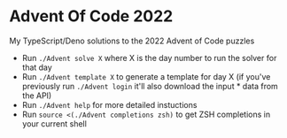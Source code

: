 # Advent Of Code 2022

My TypeScript/Deno solutions to the 2022 Advent of Code puzzles

* Run `./Advent solve X` where X is the day number to run the solver for that day
* Run `./Advent template X` to generate a template for day X (if you've previously run `./Advent login` it'll also download the input * data from the API)
* Run `./Advent help` for more detailed instuctions
* Run `source <(./Advent completions zsh)` to get ZSH completions in your current shell